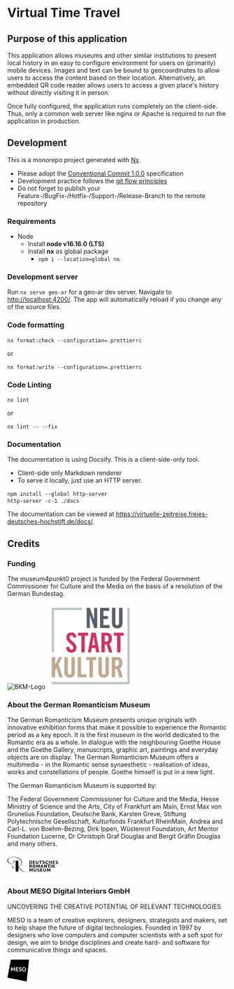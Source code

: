 # Virtual Time Travel

## Purpose of this application

This application allows museums and other similar institutions to present local history in an easy to configure environment for users on (primarily) mobile devices. Images and text can be bound to geocoordinates to allow users to access the content based on their location. Alternatively, an embedded QR code reader allows users to access a given place's history without directly visiting it in person.

Once fully configured, the application runs completely on the client-side. Thus, only a common web server like nginx or Apache is required to run the application in production.

## Development

This is a monorepo project generated with [Nx](https://nx.dev).

- Please adopt the [Conventional Commit 1.0.0](https://www.conventionalcommits.org/en/v1.0.0) specification
- Development practice follows the [git flow principles](https://www.gitkraken.com/learn/git/git-flow)
- Do not forget to publish your Feature-/BugFix-/Hotfix-/Support-/Release-Branch to the remote repository

### Requirements

- Node
  - Install **node v16.16.0 (LTS)**
  - Install **nx** as global package
    - `npm i --location=global nx`

### Development server

Run `nx serve geo-ar` for a geo-ar dev server. Navigate to <http://localhost:4200/>. The app will automatically reload if you change any of the source files.

### Code formatting

```
nx format:check --configuration=.prettierrc
```

or

```
nx format:write --configuration=.prettierrc
```

### Code Linting

```
nx lint
```

or

```
nx lint -- --fix
```

### Documentation

The documentation is using Docsify. This is a client-side-only tool.

- Client-side only Markdown renderer
- To serve it locally, just use an HTTP server.

```
npm install --global http-server
http-server -c-1 ./docs
```

The documentation can be viewed at <https://virtuelle-zeitreise.freies-deutsches-hochstift.de/docs/>.

## Credits

### Funding

The museum4punkt0 project is funded by the Federal Government Commissioner for Culture and the Media on the basis of a resolution of the German Bundestag.

![BKM-Logo](https://github.com/museum4punkt0/images/blob/2c46af6cb625a2560f39b01ecb8c4c360733811c/BKM_Fz_2017_Web_de.gif)
![NeustartKultur](https://github.com/museum4punkt0/media_storage/blob/a35eedb36e5b502e90cd76d669a6b337002b230a/BKM_Neustart_Kultur_Wortmarke_pos_RGB_RZ_web.jpg)

### About the German Romanticism Museum

The German Romanticism Museum presents unique originals with innovative exhibition forms that make it possible to experience the Romantic period as a key epoch. It is the first museum in the world dedicated to the Romantic era as a whole. In dialogue with the neighbouring Goethe House and the Goethe Gallery, manuscripts, graphic art, paintings and everyday objects are on display. The German Romanticism Museum offers a multimedia - in the Romantic sense synaesthetic - realisation of ideas, works and constellations of people. Goethe himself is put in a new light.

The German Romanticism Museum is supported by:

The Federal Government Commissioner for Culture and the Media, Hesse Ministry of Science and the Arts, City of Frankfurt am Main, Ernst Max von Grunelius Foundation, Deutsche Bank, Karsten Greve, Stiftung Polytechnische Gesellschaft, Kulturfonds Frankfurt RheinMain, Andrea and Carl-L. von Boehm-Bezing, Dirk Ippen, Wüstenrot Foundation, Art Mentor Foundation Lucerne, Dr Christoph Graf Douglas and Bergit Gräfin Douglas and many others.

<img src="/docs/assets/images/deutsches-romantik-museum-logo-schwarz.svg" alt="Logo: Deutsches Romantik-Museum" style="max-height: 50px;" />

### About MESO Digital Interiors GmbH

UNCOVERING THE CREATIVE POTENTIAL OF RELEVANT TECHNOLOGIES

MESO is a team of creative explorers, designers, strategists and makers, set to help shape the future of digital technologies. Founded in 1997 by designers who love computers and computer scientists with a soft spot for design, we aim to bridge disciplines and create hard- and software for communicative things and spaces.

<img src="/docs/assets/images/meso.svg" alt="Logo: Meso" style="max-height: 50px;" />
